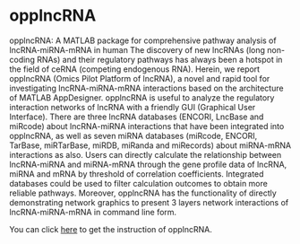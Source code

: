 # opplncRNA
opplncRNA: A MATLAB package for comprehensive pathway analysis of lncRNA-miRNA-mRNA in human  The discovery of new lncRNAs (long non-coding RNAs) and their regulatory pathways has always been a hotspot in the field of ceRNA (competing endogenous RNA). Herein, we report opplncRNA (Omics Pilot Platform of lncRNA), a novel and rapid tool for investigating lncRNA-miRNA-mRNA interactions based on the architecture of MATLAB AppDesigner. opplncRNA is useful to analyze the regulatory interaction networks of lncRNA with a friendly GUI (Graphical User Interface). There are three lncRNA databases (ENCORI, LncBase and miRcode) about lncRNA-miRNA interactions that have been integrated into opplncRNA, as well as seven miRNA databases (miRcode, ENCORI, TarBase, miRTarBase, miRDB, miRanda and miRecords) about miRNA-mRNA interactions as also. Users can directly calculate the relationship between lncRNA-miRNA and miRNA-mRNA through the gene profile data of lncRNA, miRNA and mRNA by threshold of correlation coefficients. Integrated databases could be used to filter calculation outcomes to obtain more reliable pathways. Moreover, opplncRNA has the functionality of directly demonstrating network graphics to present 3 layers network interactions of lncRNA-miRNA-mRNA in command line form.

You can click [here](https://github.com/HangZhouSheep/opplncRNA/files/8684609/Instruction.docx) to get the instruction of opplncRNA.
